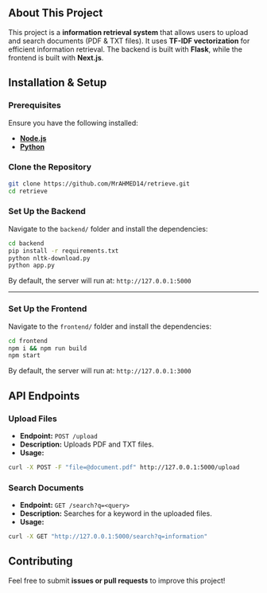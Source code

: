 ## About This Project
This project is a **information retrieval system** that allows users to upload and search documents (PDF & TXT files). It uses **TF-IDF vectorization** for efficient information retrieval. The backend is built with **Flask**, while the frontend is built with **Next.js**.

## Installation & Setup
### Prerequisites
Ensure you have the following installed:
- [**Node.js**](https://nodejs.org/)
- [**Python**](https://www.python.org/)

### Clone the Repository
```bash
git clone https://github.com/MrAHMED14/retrieve.git
cd retrieve
```

### Set Up the Backend 
Navigate to the `backend/` folder and install the dependencies:

```bash
cd backend
pip install -r requirements.txt
python nltk-download.py
python app.py
```

By default, the server will run at: `http://127.0.0.1:5000`

---

### Set Up the Frontend
Navigate to the `frontend/` folder and install the dependencies:
```bash
cd frontend
npm i && npm run build
npm start
```
By default, the server will run at: `http://127.0.0.1:3000`

## API Endpoints
### Upload Files
- **Endpoint:** `POST /upload`
- **Description:** Uploads PDF and TXT files.
- **Usage:**
```bash
curl -X POST -F "file=@document.pdf" http://127.0.0.1:5000/upload
```

### Search Documents
- **Endpoint:** `GET /search?q=<query>`
- **Description:** Searches for a keyword in the uploaded files.
- **Usage:**
```bash
curl -X GET "http://127.0.0.1:5000/search?q=information"
```

## Contributing
Feel free to submit **issues or pull requests** to improve this project!